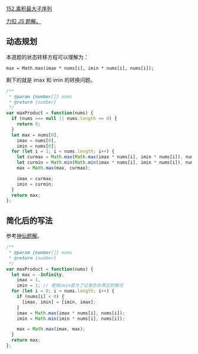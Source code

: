 [152.乘积最大子序列](https://leetcode-cn.com/problems/maximum-product-subarray/submissions/)

[力扣 JS 题解。](https://github.com/GuYueJiaJie/blog/blob/master/%E7%AE%97%E6%B3%95%E4%B8%8E%E6%95%B0%E6%8D%AE%E7%BB%93%E6%9E%84/README.md)

## 动态规划

本道题的状态转移方程可以理解为：

```
max = Math.max(imax * nums[i], imin * nums[i], nums[i]);
```

剩下的就是 imax 和 imin 的转换问题。

```javascript
/**
 * @param {number[]} nums
 * @return {number}
 */
var maxProduct = function(nums) {
  if (nums === null || nums.length <= 0) {
    return 0;
  }
  let max = nums[0],
    imax = nums[0],
    imin = nums[0];
  for (let i = 1; i < nums.length; i++) {
    let curmax = Math.max(Math.max(imax * nums[i], imin * nums[i]), nums[i]);
    let curmin = Math.min(Math.min(imax * nums[i], imin * nums[i]), nums[i]);
    max = Math.max(max, curmax);

    imax = curmax;
    imin = curmin;
  }
  return max;
};
```

## 简化后的写法

参考[神仙题解](https://leetcode-cn.com/problems/maximum-product-subarray/solution/hua-jie-suan-fa-152-cheng-ji-zui-da-zi-xu-lie-by-g/)。

```javascript
/**
 * @param {number[]} nums
 * @return {number}
 */
var maxProduct = function(nums) {
  let max = -Infinity,
    imax = 1,
    imin = 1; // 使用imin是为了记录负负得正的情况
  for (let i = 0; i < nums.length; i++) {
    if (nums[i] < 0) {
      [imax, imin] = [imin, imax];
    }
    imax = Math.max(imax * nums[i], nums[i]);
    imin = Math.min(imin * nums[i], nums[i]);

    max = Math.max(imax, max);
  }
  return max;
};
```
